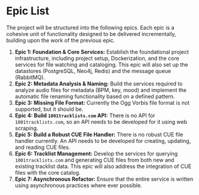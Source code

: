 # Epic List
The project will be structured into the following epics. Each epic is a cohesive unit of functionality designed to be delivered incrementally, building upon the work of the previous epic.

1.  **Epic 1: Foundation & Core Services:** Establish the foundational project infrastructure, including project setup, Dockerization, and the core services for file watching and cataloging. This epic will also set up the datastores (PostgreSQL, Neo4j, Redis) and the message queue (RabbitMQ).
2.  **Epic 2: Metadata Analysis & Naming:** Build the services required to analyze audio files for metadata (BPM, key, mood) and implement the automatic file renaming functionality based on a defined pattern.
3.  **Epic 3: Missing File Format:** Currently the Ogg Vorbis file format is not supported, but it should be.
4.  **Epic 4: Build `1001tracklists.com` API:** There is no API for `1001tracklists.com`, so an API needs to be developed for it using web scraping.
5.  **Epic 5: Build a Robust CUE File Handler:** There is no robust CUE file handler currently. An API needs to be developed for creating, updating, and reading CUE files.
6.  **Epic 6: Tracklist Management:** Develop the services for querying `1001tracklists.com` and generating CUE files from both new and existing tracklist data. This epic will also address the integration of CUE files with the core catalog.
7.  **Epic 7: Asynchronous Refactor:** Ensure that the entire service is written using asynchronous practices where ever possible.
